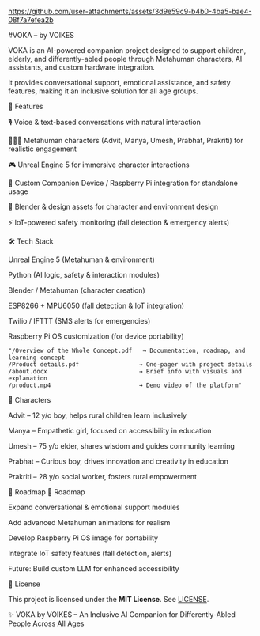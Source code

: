 https://github.com/user-attachments/assets/3d9e59c9-b4b0-4ba5-bae4-08f7a7efea2b

#VOKA – by VOIKES

VOKA is an AI-powered companion project designed to support children, elderly, and differently-abled people through Metahuman characters, AI assistants, and custom hardware integration.

It provides conversational support, emotional assistance, and safety features, making it an inclusive solution for all age groups.

🚀 Features

🎙 Voice & text-based conversations with natural interaction

🧑‍🤝‍🧑 Metahuman characters (Advit, Manya, Umesh, Prabhat, Prakriti) for realistic engagement

🎮 Unreal Engine 5 for immersive character interactions

📱 Custom Companion Device / Raspberry Pi integration for standalone usage

🎨 Blender & design assets for character and environment design

⚡ IoT-powered safety monitoring (fall detection & emergency alerts)

🛠 Tech Stack

Unreal Engine 5 (Metahuman & environment)

Python (AI logic, safety & interaction modules)

Blender / Metahuman (character creation)

ESP8266 + MPU6050 (fall detection & IoT integration)

Twilio / IFTTT (SMS alerts for emergencies)

Raspberry Pi OS customization (for device portability)


```📂 Repository Structure
"/Overview of the Whole Concept.pdf   → Documentation, roadmap, and learning concept  
/Product details.pdf                 → One-pager with project details  
/about.docx                          → Brief info with visuals and explanation  
/product.mp4                         → Demo video of the platform"
```

👥 Characters

Advit – 12 y/o boy, helps rural children learn inclusively

Manya – Empathetic girl, focused on accessibility in education

Umesh – 75 y/o elder, shares wisdom and guides community learning

Prabhat – Curious boy, drives innovation and creativity in education

Prakriti – 28 y/o social worker, fosters rural empowerment

📌 Roadmap
📌 Roadmap

 Expand conversational & emotional support modules

 Add advanced Metahuman animations for realism

 Develop Raspberry Pi OS image for portability

 Integrate IoT safety features (fall detection, alerts)

 Future: Build custom LLM for enhanced accessibility
 
📜 License

This project is licensed under the **MIT License**. See [LICENSE](LICENSE).


✨ VOKA by VOIKES – An Inclusive AI Companion for Differently-Abled People Across All Ages
